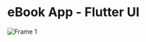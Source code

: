 # eBook App - Flutter UI
![Frame 1](https://user-images.githubusercontent.com/56226681/145179632-c8617914-2ceb-4054-885b-ae6876c7baf9.png)
